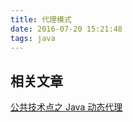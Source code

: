 ```yaml
---
title: 代理模式
date: 2016-07-20 15:21:48
tags: java
---
```


## 相关文章

[公共技术点之 Java 动态代理](http://a.codekk.com/detail/Android/Caij/%E5%85%AC%E5%85%B1%E6%8A%80%E6%9C%AF%E7%82%B9%E4%B9%8B%20Java%20%E5%8A%A8%E6%80%81%E4%BB%A3%E7%90%86)
